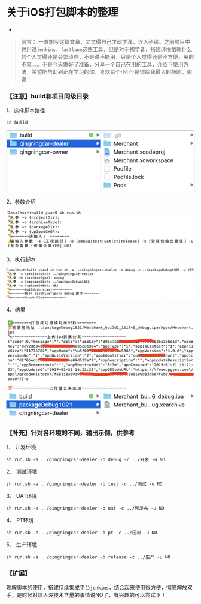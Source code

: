 # 关于iOS打包脚本的整理
-
> 前言：
> 一直想写这篇文章，又觉得自己才疏学浅，误人子弟。之前项目中也用过`jenkins`，`fastlane`这些工具，但是对于初学者，搭建环境依赖什么的个人觉得还是会繁琐些，不是说不能用，只是个人觉得还是不方便，用的不爽。。。于是今天做好了准备，分享一个自己在用的工具，介绍下使用方法，希望能帮助到正在学习的你，喜欢给个小✨✨是你给我最大的鼓励，谢谢！

### 【注意】build和项目同级目录

1、选择脚本路径
<pre>
<code>cd build</code>
</pre>

![avatar](./img/示例目录.png)

2、参数介绍

![avatar](./img/参数介绍.png)

3、执行脚本

![avatar](./img/执行.png)

4、结果

![avatar](./img/上传蒲公英.png)
![avatar](./img/结果.png)

### 【补充】针对各环境的不同，输出示例，供参考
1、 开发环境
<pre>
<code>sh run.sh -a ../qingningcar-dealer -b debug -c ../开发 -u NO</code>
</pre>

2、 测试环境
<pre>
<code>sh run.sh -a ../qingningcar-dealer -b test -c ../测试 -u NO</code>
</pre>

3、 UAT环境
<pre>
<code>sh run.sh -a ../qingningcar-dealer -b uat -c ../预发布 -u NO</code>
</pre>

4、 PT环境
<pre>
<code>sh run.sh -a ../qingningcar-dealer -b pt -c ../压测 -u NO</code>
</pre>

5、 生产环境
<pre>
<code>sh run.sh -a ../qingningcar-dealer -b release -c ../生产 -u NO</code>
</pre>

### 【扩展】
理解脚本的使用，搭建持续集成平台`jenkins`，结合起来使用很方便，彻底解放双手，是时候对烦人没技术含量的事情说NO了，有兴趣的可以尝试下！
